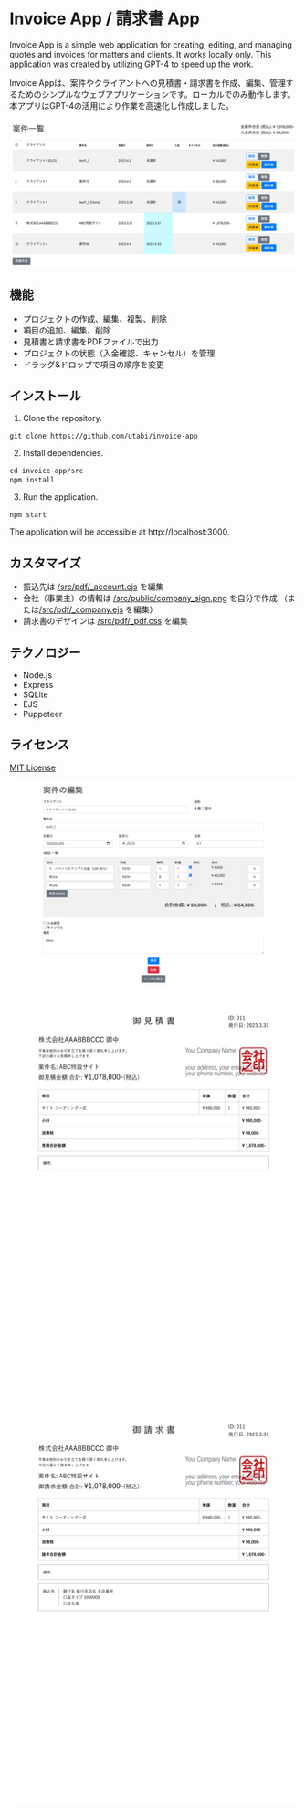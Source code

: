 # Invoice App / 請求書 App

Invoice App is a simple web application for creating, editing, and managing quotes and invoices for matters and clients. It works locally only. This application was created by utilizing GPT-4 to speed up the work.

Invoice Appは、案件やクライアントへの見積書・請求書を作成、編集、管理するためのシンプルなウェブアプリケーションです。ローカルでのみ動作します。本アプリはGPT-4の活用により作業を高速化し作成しました。

![top page](images/screenshot1.png "top page")

## 機能

- プロジェクトの作成、編集、複製、削除
- 項目の追加、編集、削除
- 見積書と請求書をPDFファイルで出力
- プロジェクトの状態（入金確認、キャンセル）を管理
- ドラッグ&ドロップで項目の順序を変更

## インストール

1. Clone the repository.

```
git clone https://github.com/utabi/invoice-app
```

2. Install dependencies.

```
cd invoice-app/src
npm install
```

3. Run the application.

```
npm start
```

The application will be accessible at http://localhost:3000.

## カスタマイズ
- 振込先は [/src/pdf/_account.ejs](/src/pdf/_account.ejs) を編集
- 会社（事業主）の情報は [/src/public/company_sign.png](/src/public/company_sign.png) を自分で作成 
（または[/src/pdf/_company.ejs](/src/pdf/_company.ejs) を編集）
- 請求書のデザインは [/src/pdf/_pdf.css](/src/pdf/_pdf.css) を編集

## テクノロジー

- Node.js
- Express
- SQLite
- EJS
- Puppeteer

## ライセンス

[MIT License](LICENSE)

![edit page](images/screenshot2.png "edit page")
![quotation](images/estimate-sample.jpg "quotation")
![invoice](images/invoice-sample.jpg "invoice")